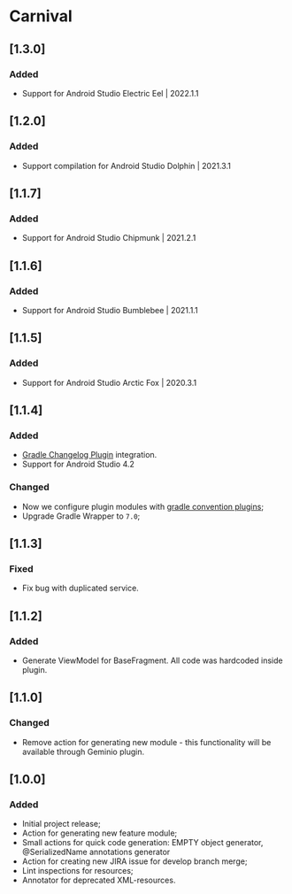 # Carnival

## [1.3.0]
### Added
- Support for Android Studio Electric Eel | 2022.1.1

## [1.2.0]
### Added
- Support compilation for Android Studio Dolphin | 2021.3.1

## [1.1.7]
### Added
- Support for Android Studio Chipmunk | 2021.2.1

## [1.1.6]
### Added
- Support for Android Studio Bumblebee | 2021.1.1

## [1.1.5]
### Added
- Support for Android Studio Arctic Fox | 2020.3.1

## [1.1.4]
### Added
- [Gradle Changelog Plugin](https://github.com/JetBrains/gradle-changelog-plugin) integration.
- Support for Android Studio 4.2

### Changed
- Now we configure plugin modules with [gradle convention plugins](https://docs.gradle.org/current/samples/sample_convention_plugins.html);
- Upgrade Gradle Wrapper to `7.0`;

## [1.1.3]
### Fixed
- Fix bug with duplicated service.

## [1.1.2]
### Added
- Generate ViewModel for BaseFragment. All code was hardcoded inside plugin.

## [1.1.0]
### Changed
- Remove action for generating new module - this functionality will be available through Geminio plugin.

## [1.0.0]
### Added
- Initial project release;
- Action for generating new feature module;
- Small actions for quick code generation: EMPTY object generator, @SerializedName annotations generator
- Action for creating new JIRA issue for develop branch merge;
- Lint inspections for resources;
- Annotator for deprecated XML-resources.
